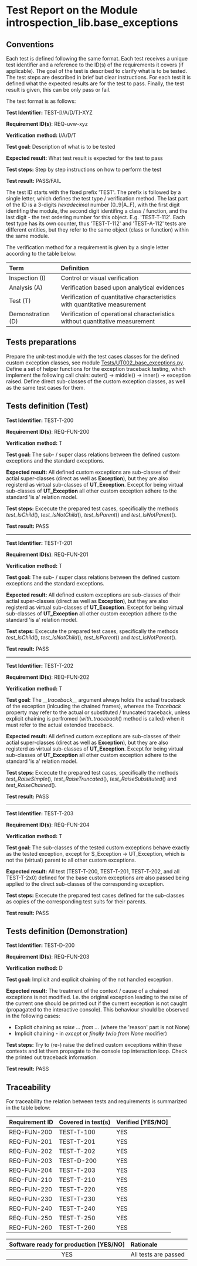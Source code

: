 # Test Report on the Module introspection_lib.base_exceptions

## Conventions

Each test is defined following the same format. Each test receives a unique test identifier and a reference to the ID(s) of the requirements it covers (if applicable). The goal of the test is described to clarify what is to be tested. The test steps are described in brief but clear instructions. For each test it is defined what the expected results are for the test to pass. Finally, the test result is given, this can be only pass or fail.

The test format is as follows:

**Test Identifier:** TEST-\[I/A/D/T\]-XYZ

**Requirement ID(s)**: REQ-uvw-xyz

**Verification method:** I/A/D/T

**Test goal:** Description of what is to be tested

**Expected result:** What test result is expected for the test to pass

**Test steps:** Step by step instructions on how to perform the test

**Test result:** PASS/FAIL

The test ID starts with the fixed prefix 'TEST'. The prefix is followed by a single letter, which defines the test type / verification method. The last part of the ID is a 3-digits *hexadecimal* number (0..9|A..F), with the first digit identifing the module, the second digit identifing a class / function, and the last digit - the test ordering number for this object. E.g. 'TEST-T-112'. Each test type has its own counter, thus 'TEST-T-112' and 'TEST-A-112' tests are different entities, but they refer to the same object (class or function) within the same module.

The verification method for a requirement is given by a single letter according to the table below:

| **Term**          | **Definition**                                                               |
| :---------------- | :--------------------------------------------------------------------------- |
| Inspection (I)    | Control or visual verification                                               |
| Analysis (A)      | Verification based upon analytical evidences                                 |
| Test (T)          | Verification of quantitative characteristics with quantitative measurement   |
| Demonstration (D) | Verification of operational characteristics without quantitative measurement |

## Tests preparations

Prepare the unit-test module with the test cases classes for the defined custom exception classes, see module [Tests/UT002_base_exceptions.py](../../Tests/UT002_base_exceptions.py). Define a set of helper functions for the exception traceback testing, which implement the following call chain: outer() -> middle() -> inner() -> exception raised. Define direct sub-classes of the custom exception classes, as well as the same test cases for them.

## Tests definition (Test)

**Test Identifier:** TEST-T-200

**Requirement ID(s)**: REQ-FUN-200

**Verification method:** T

**Test goal:** The sub- / super class relations between the defined custom exceptions and the standard exceptions.

**Expected result:** All defined custom exceptions are sub-classes of their actial super-classes (direct as well as **Exception**), but they are also registerd as virtual sub-classes of **UT_Exception**. Except for being virtual sub-classes of **UT_Exception** all other custom exception adhere to the standard 'is a' relation model.

**Test steps:** Excecute the prepared test cases, specifically the methods *test_IsChild*(), *test_IsNotChild*(), *test_IsParent*() and *test_IsNotParent*().

**Test result:** PASS

---

**Test Identifier:** TEST-T-201

**Requirement ID(s)**: REQ-FUN-201

**Verification method:** T

**Test goal:** The sub- / super class relations between the defined custom exceptions and the standard exceptions.

**Expected result:** All defined custom exceptions are sub-classes of their actial super-classes (direct as well as **Exception**), but they are also registerd as virtual sub-classes of **UT_Exception**. Except for being virtual sub-classes of **UT_Exception** all other custom exception adhere to the standard 'is a' relation model.

**Test steps:** Excecute the prepared test cases, specifically the methods *test_IsChild*(), *test_IsNotChild*(), *test_IsParent*() and *test_IsNotParent*().

**Test result:** PASS

---

**Test Identifier:** TEST-T-202

**Requirement ID(s)**: REQ-FUN-202

**Verification method:** T

**Test goal:** The *\_\_traceback\_\_* argument always holds the actual traceback of the exception (inlcuding the chained frames), whereas the *Traceback* property may refer to the actual or substituted / truncated traceback, unless explicit chaining is perfromed (*with_traceback*() method is called) when it must refer to the actual extended traceback.

**Expected result:** All defined custom exceptions are sub-classes of their actial super-classes (direct as well as **Exception**), but they are also registerd as virtual sub-classes of **UT_Exception**. Except for being virtual sub-classes of **UT_Exception** all other custom exception adhere to the standard 'is a' relation model.

**Test steps:** Excecute the prepared test cases, specifically the methods *test_RaiseSimple*(), *test_RaiseTruncated*(), *test_RaiseSubstituted*() and *test_RaiseChained*().

**Test result:** PASS

---

**Test Identifier:** TEST-T-203

**Requirement ID(s)**: REQ-FUN-204

**Verification method:** T

**Test goal:** The sub-classes of the tested custom exceptions behave exactly as the tested exception, except for S_Exception -> UT_Exception, which is not the (virtual) parent to all other custom exceptions.

**Expected result:** All test (TEST-T-200, TEST-T-201, TEST-T-202, and all TEST-T-2x0) defined for the base custom exceptions are also passed being applied to the direct sub-classes of the corresponding exception.

**Test steps:** Excecute the prepared test cases defined for the sub-classes as copies of the corresponding test suits for their parents.

**Test result:** PASS

## Tests definition (Demonstration)

**Test Identifier:** TEST-D-200

**Requirement ID(s)**: REQ-FUN-203

**Verification method:** D

**Test goal:** Implicit and explicit chaining of the not handled exception.

**Expected result:** The treatment of the context / cause of a chained exceptions is not modified. I.e. the original exception leading to the raise of the current one should be printed out if the current exception is not caught (propagated to the interactive console). This behaviour should be observed in the following cases:

* Explicit chaining as *raise ... from ...* (where the 'reason' part is not None)
* Implicit chaining - in *except* or *finally* (w/o *from None* modifier)

**Test steps:** Try to (re-) raise the defined custom exceptions within these contexts and let them propagate to the console top interaction loop. Check the printed out traceback information.

**Test result:** PASS

## Traceability

For traceability the relation between tests and requirements is summarized in the table below:

| **Requirement ID** | **Covered in test(s)** | **Verified \[YES/NO\]**  |
| :----------------- | :--------------------- | :----------------------- |
| REQ-FUN-200        | TEST-T-100             | YES                      |
| REQ-FUN-201        | TEST-T-201             | YES                      |
| REQ-FUN-202        | TEST-T-202             | YES                      |
| REQ-FUN-203        | TEST-D-200             | YES                      |
| REQ-FUN-204        | TEST-T-203             | YES                      |
| REQ-FUN-210        | TEST-T-210             | YES                      |
| REQ-FUN-220        | TEST-T-220             | YES                      |
| REQ-FUN-230        | TEST-T-230             | YES                      |
| REQ-FUN-240        | TEST-T-240             | YES                      |
| REQ-FUN-250        | TEST-T-250             | YES                      |
| REQ-FUN-260        | TEST-T-260             | YES                      |

| **Software ready for production \[YES/NO\]** | **Rationale**           |
| :------------------------------------------: | :---------------------- |
| YES                                          | All tests are passed    |
